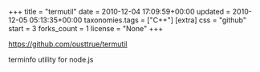 +++
title = "termutil"
date = 2010-12-04 17:09:59+00:00
updated = 2010-12-05 05:13:35+00:00
taxonomies.tags = ["C++"]
[extra]
css = "github"
start = 3
forks_count = 1
license = "None"
+++

<https://github.com/ousttrue/termutil>

terminfo utility for node.js


